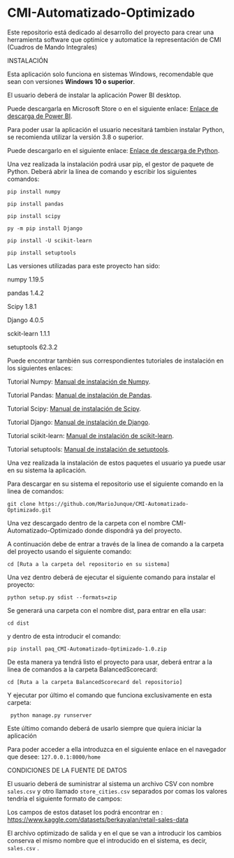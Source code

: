 # CMI-Automatizado-Optimizado
Este repositorio está dedicado al desarrollo del proyecto para crear una herramienta software que optimice y automatice la representación de CMI (Cuadros de Mando Integrales)

INSTALACIÓN 

Esta aplicación solo funciona en sistemas Windows, recomendable que sean con versiones **Windows 10 o superior**.

El usuario deberá de instalar la aplicación Power BI desktop.

Puede descargarla en Microsoft Store o en el siguiente enlace: 
[Enlace de descarga de Power BI](https://powerbi.microsoft.com/es-es/downloads/).

Para poder usar la aplicación el usuario necesitará tambien instalar Python, se recomienda utilizar la versión 3.8 o superior.

Puede descargarlo en el siguiente enlace: 
[Enlace de descarga de Python](https://www.python.org/downloads/).

Una vez realizada la instalación podrá usar pip, el gestor de paquete de Python. Deberá abrir la línea de comando y escribir los siguientes comandos:

```
pip install numpy
```

```
pip install pandas
```

```
pip install scipy
```

```
py -m pip install Django
```

```
pip install -U scikit-learn
```

```
pip install setuptools
```

Las versiones utilizadas para este proyecto han sido:

numpy 1.19.5

pandas 1.4.2

Scipy 1.8.1

Django 4.0.5

sckit-learn 1.1.1

setuptools 62.3.2


Puede encontrar también sus correspondientes tutoriales de instalación en los siguientes enlaces:

Tutorial Numpy: [Manual de instalación de Numpy](https://numpy.org/install/).

Tutorial Pandas: [Manual de instalación de Pandas](https://pandas.pydata.org/docs/getting_started/install.html).

Tutorial Scipy: [Manual de instalación de Scipy](https://scipy.org/install/).

Tutorial Django: [Manual de instalación de Django](https://docs.djangoproject.com/en/4.1/topics/install/).

Tutorial scikit-learn: [Manual de instalación de scikit-learn](https://scikit-learn.org/stable/install.html).

Tutorial setuptools: [Manual de instalación de setuptools](https://pypi.org/project/setuptools/).


Una vez realizada la instalación de estos paquetes el usuario ya puede usar en su sistema la aplicación.

Para descargar en su sistema el repositorio use el siguiente comando en la linea de comandos:

```
git clone https://github.com/MarioJunque/CMI-Automatizado-Optimizado.git
```

Una vez descargado dentro de la carpeta con el nombre CMI-Automatizado-Optimizado donde dispondrá ya del proyecto.

A continuación debe de entrar a través de la linea de comando a la carpeta del proyecto usando el siguiente comando:

```
cd [Ruta a la carpeta del repositorio en su sistema]
```

Una vez dentro deberá de ejecutar el siguiente comando para instalar el proyecto:

```
python setup.py sdist --formats=zip
```
Se generará una carpeta con el nombre dist, para entrar en ella usar:

```
cd dist
```

y dentro de esta introducir el comando:

```
pip install paq_CMI-Automatizado-Optimizado-1.0.zip
```

De esta manera ya tendrá listo el proyecto para usar, deberá entrar a la linea de comandos a la carpeta BalancedScorecard:

```
cd [Ruta a la carpeta BalancedScorecard del repositorio]
```

Y ejecutar por último el comando que funciona exclusivamente en esta carpeta:

```
 python manage.py runserver
```

Este último comando deberá de usarlo siempre que quiera iniciar la aplicación

Para poder acceder a ella introduzca en el siguiente enlace en el navegador que desee: `127.0.0.1:8000/home`

CONDICIONES DE LA FUENTE DE DATOS

El usuario deberá de suministrar al sistema un archivo CSV con nombre `sales.csv` y otro llamado `store_cities.csv`  separados por comas los valores tendría el siguiente formato de campos:

Los campos de estos dataset los podrá encontrar en : https://www.kaggle.com/datasets/berkayalan/retail-sales-data

El archivo optimizado de salida y en el que se van a introducir los cambios conserva el mismo nombre que el introducido en el sistema, es decir, `sales.csv` .

